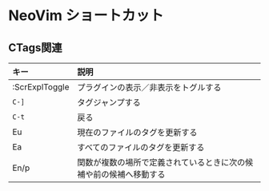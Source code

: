 NeoVim ショートカット
=====================

CTags関連
---------

| キー           | 説明                                                               |
|:---------------|:-------------------------------------------------------------------|
| :ScrExplToggle | プラグインの表示／非表示をトグルする                               |
| `C-]`          | タグジャンプする                                                   |
| `C-t`          | 戻る                                                               |
| <Leader>Eu     | 現在のファイルのタグを更新する                                     |
| <Leader>Ea     | すべてのファイルのタグを更新する                                   |
| <Leader>En/p   | 関数が複数の場所で定義されているときに次の候補や前の候補へ移動する |

